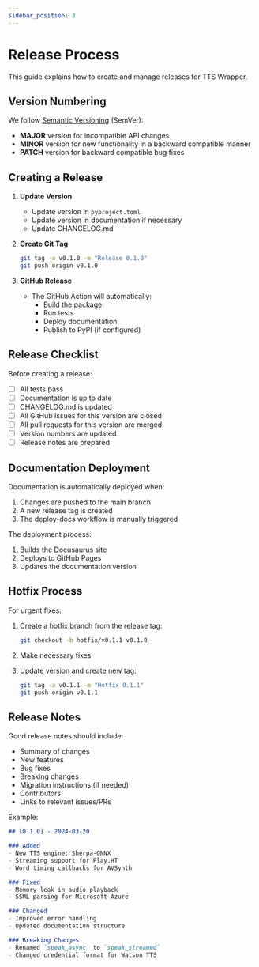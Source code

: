 ```yaml
---
sidebar_position: 3
---
```


# Release Process

This guide explains how to create and manage releases for TTS Wrapper.

## Version Numbering

We follow [Semantic Versioning](https://semver.org/) (SemVer):

- **MAJOR** version for incompatible API changes
- **MINOR** version for new functionality in a backward compatible manner
- **PATCH** version for backward compatible bug fixes

## Creating a Release

1. **Update Version**
   - Update version in `pyproject.toml`
   - Update version in documentation if necessary
   - Update CHANGELOG.md

2. **Create Git Tag**
   ```sh
   git tag -a v0.1.0 -m "Release 0.1.0"
   git push origin v0.1.0
   ```

3. **GitHub Release**
   - The GitHub Action will automatically:
     - Build the package
     - Run tests
     - Deploy documentation
     - Publish to PyPI (if configured)

## Release Checklist

Before creating a release:

- [ ] All tests pass
- [ ] Documentation is up to date
- [ ] CHANGELOG.md is updated
- [ ] All GitHub issues for this version are closed
- [ ] All pull requests for this version are merged
- [ ] Version numbers are updated
- [ ] Release notes are prepared

## Documentation Deployment

Documentation is automatically deployed when:
1. Changes are pushed to the main branch
2. A new release tag is created
3. The deploy-docs workflow is manually triggered

The deployment process:
1. Builds the Docusaurus site
2. Deploys to GitHub Pages
3. Updates the documentation version

## Hotfix Process

For urgent fixes:

1. Create a hotfix branch from the release tag:
   ```sh
   git checkout -b hotfix/v0.1.1 v0.1.0
   ```

2. Make necessary fixes

3. Update version and create new tag:
   ```sh
   git tag -a v0.1.1 -m "Hotfix 0.1.1"
   git push origin v0.1.1
   ```

## Release Notes

Good release notes should include:

- Summary of changes
- New features
- Bug fixes
- Breaking changes
- Migration instructions (if needed)
- Contributors
- Links to relevant issues/PRs

Example:
```markdown
## [0.1.0] - 2024-03-20

### Added
- New TTS engine: Sherpa-ONNX
- Streaming support for Play.HT
- Word timing callbacks for AVSynth

### Fixed
- Memory leak in audio playback
- SSML parsing for Microsoft Azure

### Changed
- Improved error handling
- Updated documentation structure

### Breaking Changes
- Renamed `speak_async` to `speak_streamed`
- Changed credential format for Watson TTS
``` 